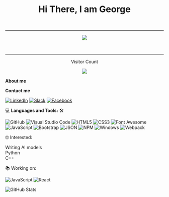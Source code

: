 
<h1 align = "center"> Hi There, I am George </h1>
<br>
<hr>

<p align = "center"><img src="./assets/Banner2.svg"></p>
<br>
<hr>
<p align = "center">Visitor Count</p>
<p align = "center"><img src="https://profile-counter.glitch.me/George7h/count.svg" /></p>

**About me**


**Contact me**

<a href="https://linkedin.com/in/george-hamman-95b98224b">![LinkedIn](https://img.shields.io/badge/linkedin-%230077B5.svg?style=for-the-badge&logo=linkedin&logoColor=white)</a>
<a href="#">![Slack](https://img.shields.io/badge/Slack-4A154B?style=for-the-badge&logo=slack&logoColor=white)</a>
<a href="#">![Facebook](https://img.shields.io/badge/Facebook-%231877F2.svg?style=for-the-badge&logo=Facebook&logoColor=white)</a>

💻 **Languages and Tools:** 🛠️<br>

![GitHub](https://img.shields.io/badge/-GitHub-000000?style=flat&logo=github&logoColor=000000&labelColor=ffffff)
![Visual Studio Code](https://img.shields.io/badge/-VSCode-000000?style=flat&logo=visual-studio-code&labelColor=007ACC)
![HTML5](https://img.shields.io/badge/-HTML5-000000?style=flat&logo=html5&logoColor=ffffff&labelColor=E34F26)
![CSS3](https://img.shields.io/badge/-CSS3-000000?style=flat&logo=css3&logoColor=ffffff&labelColor=1572B6) 
![Font Awesome](https://img.shields.io/badge/-font%20awesome-000000?style=flat&logo=font-awesome&logoColor=339AF0&labelColor=ffffff)
![JavaScript](https://img.shields.io/badge/-JavaScript-000000?style=flat&logo=javascript)
![Bootstrap](https://img.shields.io/badge/-Bootstrap-000000?style=flat&logo=bootstrap&logoColor=ffffff&labelColor=563D7C)
![JSON](https://img.shields.io/badge/-JSON-000000?style=flat&logo=JSON&logoColor=000000&labelColor=ffffff)
![NPM](https://img.shields.io/badge/-npm-000000?style=flat&logo=npm&labelColor=ffffff)
![Windows](https://img.shields.io/badge/-Windows-000000?style=flat&logo=windows&logoColor=ffffff&labelColor=0078D6)
![Webpack](https://img.shields.io/badge/webpack-%238DD6F9.svg?style=for-the-badge&logo=webpack&logoColor=black)

🤓 Interested:<br>

Writing AI models<br>
Python<br>
C++<br>

📚 Working on:

![JavaScript](https://img.shields.io/badge/-JavaScript-000000?style=flat&logo=javascript)
![React](https://img.shields.io/badge/-React-000000?style=flat&logo=react)

![GitHub Stats](https://github-readme-stats.vercel.app/api?username=George7h&theme=radical)

